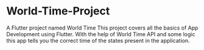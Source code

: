 # World-Time-Project
A Flutter project named World Time
This project covers all the basics of App Development using Flutter.
With the help of World Time API and some logic this app tells you the correct time of the states present in the application.

